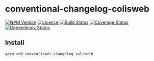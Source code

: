 # conventional-changelog-colisweb

[![NPM Version][npm-img]][npm-link]
[![Licence][licence-img]][licence-link]
[![Build Status][travis-img]][travis-link]
[![Coverage Status][codecov-img]][codecov-link]
[![Dependency Status][gemnasium-img]][gemnasium-link]


## Install

```
yarn add conventional-changelog-colisweb
```


[npm-img]: https://img.shields.io/npm/v/conventional-changelog-colisweb.svg?style=flat-square
[npm-link]: https://www.npmjs.com/package/conventional-changelog-colisweb

[licence-img]: https://img.shields.io/npm/l/conventional-changelog-colisweb.svg?style=flat-square
[licence-link]: LICENCE.md

[travis-img]: https://img.shields.io/travis/colisweb/conventional-changelog-colisweb.svg?style=flat-square
[travis-link]: https://travis-ci.org/colisweb/conventional-changelog-colisweb

[codecov-img]: https://img.shields.io/codecov/c/github/colisweb/conventional-changelog-colisweb/master.svg?style=flat-square
[codecov-link]: https://codecov.io/github/colisweb/conventional-changelog-colisweb?branch=master

[gemnasium-img]: https://img.shields.io/gemnasium/colisweb/conventional-changelog-colisweb.svg?style=flat-square
[gemnasium-link]: https://gemnasium.com/github.com/colisweb/conventional-changelog-colisweb
